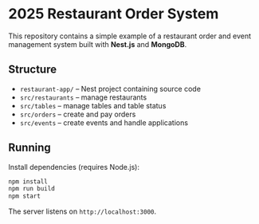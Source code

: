 # 2025 Restaurant Order System

This repository contains a simple example of a restaurant order and event
management system built with **Nest.js** and **MongoDB**.

## Structure

- `restaurant-app/` – Nest project containing source code
- `src/restaurants` – manage restaurants
- `src/tables` – manage tables and table status
- `src/orders` – create and pay orders
- `src/events` – create events and handle applications

## Running

Install dependencies (requires Node.js):

```bash
npm install
npm run build
npm start
```

The server listens on `http://localhost:3000`.
